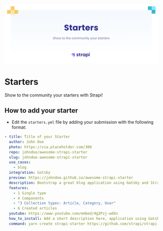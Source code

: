 ![Starters](/assets/banner-starters.png)

# Starters

Show to the community your starters with Strapi!

## How to add your starter

  - Edit the `starters.yml` file by adding your submission with the following format:

```yaml
- title: Title of your Starter
  author: John Doe
  photo: https://via.placeholder.com/300
  repo: johndoe/awesome-strapi-starter
  slug: johndoe-awesome-strapi-starter
  use_cases:
    - blog
  integration: Gatsby
  preview: https://johndoe.github.io/awesome-strapi-starter
  description: Bootstrap a great blog application using Gatsby and Strapi. In this starter, you'll be able to use all the latest features available in Strapi.
  features:
    - 1 Single type
    - 4 Components
    - "3 Collection types: Article, Category, User"
    - 6 Created articles
  youtube: https://www.youtube.com/embed/4g3Pzj-wdXo
  how_to_install: Add a short description here, application using Gatsby and Strapi. lorem ipsum dolor sit you'll be able to use all the latest features
  command: yarn create strapi-starter https://github.com/strapi/strapi-starter-gatsby-blog
```
